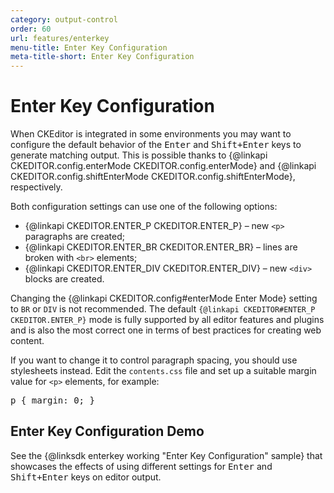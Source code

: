 ```yaml
---
category: output-control
order: 60
url: features/enterkey
menu-title: Enter Key Configuration
meta-title-short: Enter Key Configuration
---
```

<!--
Copyright (c) 2003-2019, CKSource - Frederico Knabben. All rights reserved.
For licensing, see LICENSE.md.
-->

# Enter Key Configuration

When CKEditor is integrated in some environments you may want to configure the default behavior of the <kbd>Enter</kbd> and <kbd>Shift+Enter</kbd> keys to generate matching output. This is possible thanks to {@linkapi CKEDITOR.config.enterMode CKEDITOR.config.enterMode} and {@linkapi CKEDITOR.config.shiftEnterMode CKEDITOR.config.shiftEnterMode}, respectively.

Both configuration settings can use one of the following options:

* {@linkapi CKEDITOR.ENTER_P CKEDITOR.ENTER_P} &ndash; new `<p>` paragraphs are created;
* {@linkapi CKEDITOR.ENTER_BR CKEDITOR.ENTER_BR} &ndash; lines are broken with `<br>` elements;
* {@linkapi CKEDITOR.ENTER_DIV CKEDITOR.ENTER_DIV} &ndash; new `<div>` blocks are created.

<info-box hint="">
 <p>
 	Changing the {@linkapi CKEDITOR.config#enterMode Enter Mode}
 	setting to <code>BR</code> or <code>DIV</code> is not recommended. The default
 	<code>{@linkapi CKEDITOR#ENTER_P CKEDITOR.ENTER_P}</code>
 	mode is fully supported by all editor features and plugins and is also the most correct one
 	in terms of best practices for creating web content.
 </p>
 <p>
 	If you want to change it to control paragraph spacing, you should use stylesheets instead. Edit the
 	<code>contents.css</code> file and set up a suitable margin value for <code>&lt;p&gt;</code>
 	elements, for example:
 <pre>p { margin: 0; }</pre>
 </p>
</info-box>

## Enter Key Configuration Demo

See the {@linksdk enterkey working "Enter Key Configuration" sample} that showcases the effects of using different settings for <kbd>Enter</kbd> and <kbd>Shift+Enter</kbd> keys on editor output.
